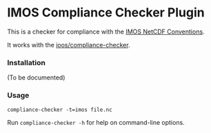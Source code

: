 # IMOS Compliance Checker Plugin

This is a checker for compliance with the [IMOS NetCDF Conventions](https://s3-ap-southeast-2.amazonaws.com/content.aodn.org.au/Documents/IMOS/Conventions/IMOS_NetCDF_Conventions.pdf).

It works with the [ioos/compliance-checker](https://github.com/ioos/compliance-checker).


### Installation

(To be documented)


### Usage

`compliance-checker -t=imos file.nc`

Run `compliance-checker -h` for help on command-line options.
